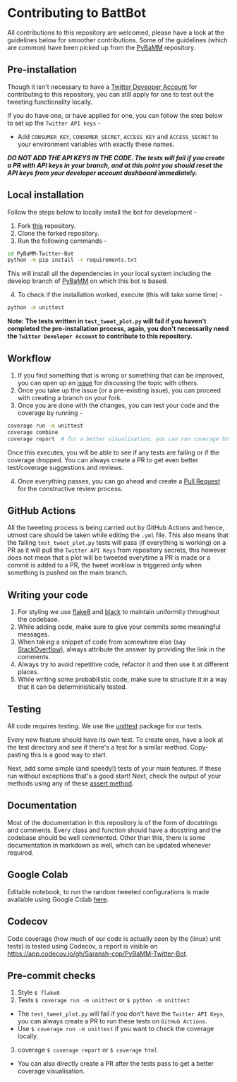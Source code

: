 # Contributing to BattBot

All contributions to this repository are welcomed, please have a look at the guidelines below for smoother contributions.
Some of the guidelines (which are common) have been picked up from the [PyBaMM](https://github.com/pybamm-team/PyBaMM/blob/develop/CONTRIBUTING.md) repository.

## Pre-installation
Though it isn't necessary to have a [Twitter Deveoper Account](https://developer.twitter.com/en/apply-for-access) for contributing to this repository, you can still apply for one to test out the tweeting functionality locally.

If you do have one, or have applied for one, you can follow the step below to set up the `Twitter API keys` -
- Add `CONSUMER_KEY`, `CONSUMER_SECRET`, `ACCESS_KEY` and `ACCESS_SECRET` to your environment variables with exactly these names.

***DO NOT ADD THE API KEYS IN THE CODE. The tests will fail if you create a PR with API keys in your branch, and at this point you should reset the API keys from your developer account dashboard immediately.***

## Local installation
Follow the steps below to locally install the bot for development -
1. Fork [this](https://github.com/Saransh-cpp/BattBot) repository.
2. Clone the forked repository.
3. Run the following commands - 
```bash
cd PyBaMM-Twitter-Bot
python -m pip install -r requirements.txt
```
This will install all the dependencies in your local system including the develop branch of [PyBaMM](https://github.com/pybamm-team/PyBaMM) on which this bot is based.

4. To check if the installation worked, execute (this will take some time) - 
```bash
python -m unittest
```
**Note: The tests written in `test_tweet_plot.py` will fail if you haven't completed the pre-installation process, again, you don't necessarily need the `Twitter Developer Account` to contribute to this repository.**

## Workflow
1. If you find something that is wrong or something that can be improved, you can open up an [issue](https://github.com/Saransh-cpp/BattBot/issues) for discussing the topic with others.
2. Once you take up the issue (or a pre-existing issue), you can proceed with creating a branch on your fork.
3. Once you are done with the changes, you can test your code and the coverage by running -
```bash
coverage run -m unittest
coverage combine
coverage report  # for a better visualisation, you can run coverage html
```
Once this executes, you will be able to see if any tests are failing or if the coverage dropped. You can always create a PR to get even better test/coverage suggestions and reviews.

4. Once everything passes, you can go ahead and create a [Pull Request](https://github.com/Saransh-cpp/BattBot/pulls) for the constructive review process.

## GitHub Actions
All the tweeting process is being carried out by GitHub Actions and hence, utmost care should be taken while editing the `.yml` file. This also means that the failing `test_tweet_plot.py` tests will pass (if everything is working) on a PR as it will pull the `Twitter API Keys` from repository secrets, this however does not mean that a plot will be tweeted everytime a PR is made or a commit is added to a PR, the tweet worklow is triggered only when something is pushed on the main branch.

## Writing your code
1. For styling we use [flake8](https://pypi.org/project/flake8/) and [black](https://pypi.org/project/black/) to maintain uniformity throughout the codebase.
2. While adding code, make sure to give your commits some meaningful messages.
3. When taking a snippet of code from somewhere else (say [StackOverflow](https://stackoverflow.com/)), always attribute the answer by providing the link in the comments.
4. Always try to avoid repetitive code, refactor it and then use it at different places.
5. While writing some probabilistic code, make sure to structure it in a way that it can be deterministically tested.

## Testing
All code requires testing. We use the [unittest](https://docs.python.org/3/library/unittest.html) package for our tests.

Every new feature should have its own test. To create ones, have a look at the test directory and see if there's a test for a similar method. Copy-pasting this is a good way to start.

Next, add some simple (and speedy!) tests of your main features. If these run without exceptions that's a good start! Next, check the output of your methods using any of these [assert method](https://docs.python.org/3.3/library/unittest.html#assert-methods).

## Documentation
Most of the documentation in this repository is of the form of docstrings and comments. Every class and function should have a docstring and the codebase should be well commented. Other than this, there is some documentation in markdown as well, which can be updated whenever required.

## Google Colab
Editable notebook, to run the random tweeted configurations is made available using Google Colab [here](https://colab.research.google.com/github/Saransh-cpp/BattBot/blob/main/).

## Codecov
Code coverage (how much of our code is actually seen by the (linux) unit tests) is tested using Codecov, a report is visible on https://app.codecov.io/gh/Saransh-cpp/PyBaMM-Twitter-Bot.

## Pre-commit checks
1. Style `$ flake8`
2. Tests `$ coverage run -m unittest` or `$ python -m unittest`
- The `test_tweet_plot.py` will fail if you don't have the `Twitter API Keys`, you can always create a PR to run these tests on `GitHub Actions`.
- Use `$ coverage run -m unittest` if you want to check the coverage locally.
3. coverage `$ coverage report` or `$ coverage html`
- You can also directly create a PR after the tests pass to get a better coverage visualisation.

